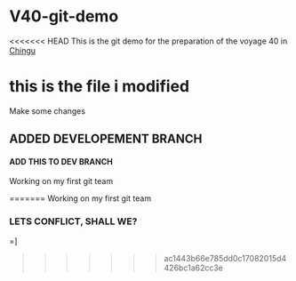 # V40-git-demo

<<<<<<< HEAD
This is the git demo for the preparation of the voyage 40 in [Chingu](https://chingu.io)
# this is the file i modified 

Make some changes

## ADDED DEVELOPEMENT BRANCH

#### ADD THIS TO DEV BRANCH


Working on my first git team


=======
Working on my first git team

### LETS CONFLICT, SHALL WE?

=]
>>>>>>> ac1443b66e785dd0c17082015d4426bc1a62cc3e
